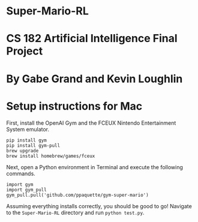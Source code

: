 # Super-Mario-RL
# CS 182 Artificial Intelligence Final Project
# By Gabe Grand and Kevin Loughlin

# Setup instructions for Mac
First, install the OpenAI Gym and the FCEUX Nintendo Entertainment System emulator.

    pip install gym
    pip install gym-pull
    brew upgrade
    brew install homebrew/games/fceux

Next, open a Python environment in Terminal and execute the following commands.

    import gym
    import gym_pull
    gym_pull.pull('github.com/ppaquette/gym-super-mario')

Assuming everything installs correctly, you should be good to go! Navigate to the `Super-Mario-RL` directory and run `python test.py`.
